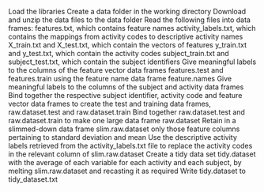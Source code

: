 
Load the libraries
Create a data folder in the working directory
Download and unzip the data files to the data folder
Read the following files into data frames:
        features.txt, which contains feature names
        activity_labels.txt, which contains the mappings from activity codes to descriptive activity names
        X_train.txt and X_test.txt, which contain the vectors of features
        y_train.txt and y_test.txt, which contain the activity codes
        subject_train.txt and subject_test.txt, which contain the subject identifiers
Give meaningful labels to the columns of the feature vector data frames features.test and features.train using the feature name data frame feature.names
Give meaningful labels to the columns of the subject and activity data frames
Bind together the respective subject identifier, activity code and feature vector data frames to create the test and training data frames, raw.dataset.test and raw.dataset.train
Bind together raw.dataset.test and raw.dataset.train to make one large data frame raw.dataset
Retain in a slimmed-down data frame slim.raw.dataset only those feature columns pertaining to standard deviation and mean
Use the descriptive activity labels retrieved from the activity_labels.txt file to replace the activity codes in the relevant column of slim.raw.dataset
Create a tidy data set tidy.dataset with the average of each variable for each activity and each subject, by melting slim.raw.dataset and recasting it as required
Write tidy.dataset to tidy_dataset.txt
